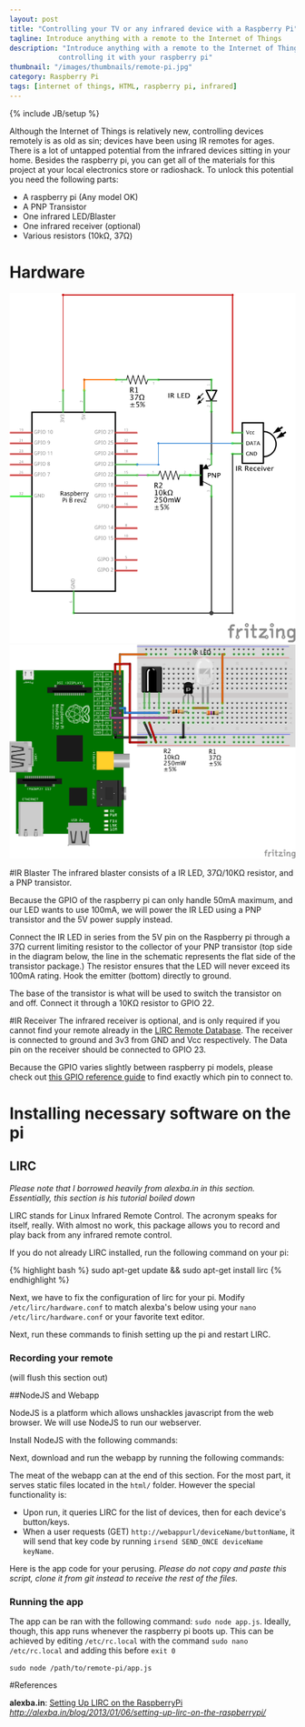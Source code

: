 ```yaml
---
layout: post
title: "Controlling your TV or any infrared device with a Raspberry Pi"
tagline: Introduce anything with a remote to the Internet of Things
description: "Introduce anything with a remote to the Internet of Things by
            controlling it with your raspberry pi"
thumbnail: "/images/thumbnails/remote-pi.jpg"
category: Raspberry Pi
tags: [internet of things, HTML, raspberry pi, infrared]
---
```

{% include JB/setup %}

Although the Internet of Things is relatively new, controlling devices remotely is as old as sin; devices have been using IR remotes for ages. There is a lot of untapped potential from the infrared devices sitting in your home. Besides the raspberry pi, you can get all of the materials for this project at your local electronics store or radioshack. To unlock this potential you need the following parts:

* A raspberry pi (Any model OK)
* A PNP Transistor
* One infrared LED/Blaster
* One infrared receiver (optional)
* Various resistors (10kΩ, 37Ω)

# Hardware

![Raspberry Pi Receiver/Transmitter Schematic](/images/remote-pi/schem.png)
![Breadboard example](/images/remote-pi/bb.png)


#IR Blaster
The infrared blaster consists of a IR LED, 37Ω/10KΩ resistor, and a PNP transistor. 

Because the GPIO of the raspberry pi can only handle 50mA maximum, and our LED wants to use 100mA, we will power the IR LED using a PNP transistor and the 5V power supply instead. 

Connect the IR LED in series from the 5V pin on the Raspberry pi through a 37Ω current limiting resistor to the collector of your PNP transistor (top side in the diagram below, the line in the schematic represents the flat side of the transistor package.) The resistor ensures that the LED will never exceed its 100mA rating. Hook the emitter (bottom) directly to ground.

The base of the transistor is what will be used to switch the transistor on and off. Connect it through a 10KΩ resistor to GPIO 22.  

#IR Receiver
The infrared receiver is optional, and is only required if you cannot find your remote already in the [LIRC Remote Database](http://lirc.sourceforge.net/remotes/). The receiver is connected to ground and 3v3 from GND and Vcc respectively. The Data pin on the receiver should be connected to GPIO 23.

Because the GPIO varies slightly between raspberry pi models, please check out [this GPIO reference guide](http://raspi.tv/2014/rpi-gpio-quick-reference-updated-for-raspberry-pi-b) to find exactly which pin to connect to.



# Installing necessary software on the pi

## LIRC

*Please note that I borrowed heavily from alexba.in in this section. Essentially, this section is his tutorial boiled down*

LIRC stands for Linux Infrared Remote Control. The acronym speaks for itself, really. With almost no work, this package allows you to record and play back from any infrared remote control. 

If you do not already LIRC installed, run the following command on your pi:

{% highlight bash %}
    sudo apt-get update && sudo apt-get install lirc
{% endhighlight %}

Next, we have to fix the configuration of lirc for your pi. Modify `/etc/lirc/hardware.conf` to match alexba's below using your `nano /etc/lirc/hardware.conf` or your favorite text editor.

<script src="https://gist.github.com/vartan/984286efea1230664e3a.js"></script>

Next, run these commands to finish setting up the pi and restart LIRC.
<script src="https://gist.github.com/vartan/a4654f526915aadaaf31.js"></script>

### Recording your remote
(will flush this section out)

##NodeJS and Webapp

NodeJS is a platform which allows unshackles javascript from the web browser. We will use NodeJS to run our webserver.

Install NodeJS with the following commands:
<script src="https://gist.github.com/vartan/6dcdb707d003f19fb727.js"></script>

Next, download and run the webapp by running the following commands:
<script src="https://gist.github.com/vartan/2aeccca2c08c66d861d5.js"></script>

The meat of the webapp can at the end of this section. For the most part, it serves static files located in the `html/` folder. However the special functionality is:

* Upon run, it queries LIRC for the list of devices, then for each device's button/keys. 
* When a user requests (GET) `http://webappurl/deviceName/buttonName`, it will send that key code by running `irsend SEND_ONCE deviceName keyName`. 

Here is the app code for your perusing. *Please do not copy and paste this script, clone it from git instead to receive the rest of the files.*
<script src="https://gist.github.com/vartan/fb6fd26006fb6fb87a90.js"></script>


### Running the app
The app can be ran with the following command: `sudo node app.js`. Ideally, though, this app runs whenever the raspberry pi boots up. This can be achieved by editing `/etc/rc.local` with the command `sudo nano /etc/rc.local` and adding this before `exit 0`

    sudo node /path/to/remote-pi/app.js


<style>  .file-data {max-height: 500px;}</style>
#References

**alexba.in**: [Setting Up LIRC on the RaspberryPi](http://alexba.in/blog/2013/01/06/setting-up-lirc-on-the-raspberrypi/) *http://alexba.in/blog/2013/01/06/setting-up-lirc-on-the-raspberrypi/*
